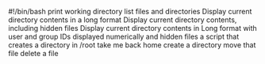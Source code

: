 #!/bin/bash
print working directory
list files and directories
Display current directory contents in a long format
Display current directory contents, including hidden files
Display current directory contents in Long format with user and group IDs displayed numerically and hidden files 
a script that creates a directory in /root 
take me back home
create a directory
move that file
delete a file
